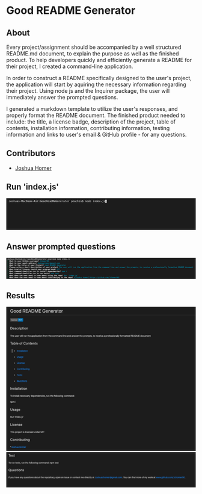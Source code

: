 # Good README Generator

## About

Every project/assignment should be accompanied by a well structured README.md document, to explain the purpose as well as the finished product. To help developers quickly and efficiently generate a README for their project, I created a command-line application. 

In order to construct a README specifically designed to the user's project, the application will start by aquiring the necessary information regarding their project. Using node js and the Inquirer package, the user will immediately answer the prompted questions. 

I generated a markdown template to utilize the user's responses, and properly format the README document. The finished product needed to include: the title, a license badge, description of the project, table of contents, installation information, contributing information, testing information and links to user's email & GitHub profile - for any questions.

## Contributors

* [Joshua Homer](https://github.com/Jchomer90)

## Run 'index.js'
<img src="./screenshots/screenshot1.jpeg" alt="Run index.js" width="700">

## Answer prompted questions
<img src="./screenshots/screenshot2.jpeg" alt="Prompt questions" width="700">

## Results
<img src="./screenshots/screenshot3.jpeg" alt="Result1" width="700">
<img src="./screenshots/screenshot4.jpeg" alt="Result2" width="700">
